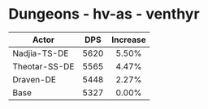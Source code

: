 # Dungeons - hv-as - venthyr
| Actor | DPS | Increase |
|---|:---:|:---:|
|Nadjia-TS-DE|5620|5.50%|
|Theotar-SS-DE|5565|4.47%|
|Draven-DE|5448|2.27%|
|Base|5327|0.00%|
